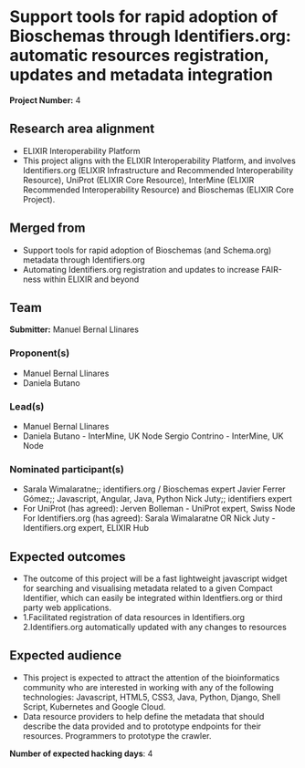 # Support tools for rapid adoption of Bioschemas through Identifiers.org: automatic resources registration, updates and metadata integration

**Project Number:** 4

## Research area alignment

- ELIXIR Interoperability Platform
- This project aligns with the ELIXIR Interoperability Platform, and involves Identifiers.org (ELIXIR Infrastructure and Recommended Interoperability Resource), UniProt (ELIXIR Core Resource), InterMine (ELIXIR Recommended Interoperability Resource) and Bioschemas (ELIXIR Core Project).

## Merged from

- Support tools for rapid adoption of Bioschemas (and Schema.org) metadata through Identifiers.org
- Automating Identifiers.org registration and updates to increase FAIR-ness within ELIXIR and beyond

## Team

**Submitter:** Manuel Bernal Llinares

### Proponent(s)

- Manuel Bernal Llinares
- Daniela Butano

### Lead(s)

- Manuel Bernal Llinares
- Daniela Butano - InterMine, UK Node
 Sergio Contrino - InterMine, UK Node

### Nominated participant(s)

- Sarala Wimalaratne;; identifiers.org / Bioschemas expert
 Javier Ferrer Gómez;; Javascript, Angular, Java, Python
 Nick Juty;; identifiers expert
- For UniProt (has agreed): Jerven Bolleman - UniProt expert, Swiss Node
 For Identifiers.org (has agreed): Sarala Wimalaratne OR Nick Juty - Identifiers.org expert, ELIXIR Hub

## Expected outcomes

- The outcome of this project will be a fast lightweight javascript widget for searching and visualising metadata related to a given Compact Identifier, which can easily be integrated within Identfiers.org or third party web applications.
- 1.Facilitated registration of data resources in Identifiers.org
 2.Identifiers.org automatically updated with any changes to resources

## Expected audience

- This project is expected to attract the attention of the bioinformatics community who are interested in working with any of the following technologies: Javascript, HTML5, CSS3, Java, Python, Django, Shell Script, Kubernetes and Google Cloud.
- Data resource providers to help define the metadata that should describe the data provided and to prototype endpoints for their resources. Programmers to prototype the crawler.

**Number of expected hacking days**: 4

